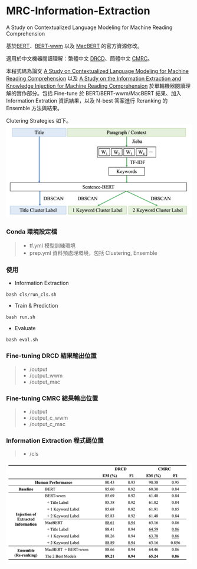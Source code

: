# MRC-Information-Extraction
A Study on Contextualized Language Modeling for Machine Reading Comprehension 

基於[BERT](https://github.com/google-research/bert)、[BERT-wwm](https://github.com/ymcui/Chinese-BERT-wwm) 以及 [MacBERT](https://github.com/ymcui/MacBERT) 的官方資源修改。

適用於中文機器閱讀理解：繁體中文 [DRCD](https://github.com/DRCSolutionService/DRCD)、簡體中文 [CMRC](https://github.com/ymcui/cmrc2018)。

本程式碼為論文 [A Study on Contextualized Language Modeling for Machine Reading Comprehension](https://aclanthology.org/2021.rocling-1.7/) 以及 [A Study on the Information Extraction and Knowledge Injection for Machine Reading Comprehension](https://etds.lib.ntnu.edu.tw/thesis/detail/c7f11bb51318d02b9874ae5429b6eb82/?seq=1) 於單輪機器閱讀理解的實作部分。包括 Fine-tune 於 BERT/BERT-wwm/MacBERT 結果、加入 Information Extration 資訊結果，以及 N-best 答案進行 Reranking 的 Ensemble 方法與結果。

Clutering Strategies 如下。
![Clustering Strategies](https://github.com/kamelain/MRC-Information-Extraction/blob/main/Screen%20Shot%202022-09-18%20at%208.31.49%20PM.png)


### Conda 環境設定檔

>* tf.yml 模型訓練環境
>* prep.yml 資料預處理環境，包括 Clustering, Ensemble


### 使用

* Information Extraction

```
bash cls/run_cls.sh
```

* Train & Prediction

```
bash run.sh
```

* Evaluate

```
bash eval.sh
```

### Fine-tuning DRCD 結果輸出位置

>* /output
>* /output_wwm
>* /output_mac

### Fine-tuning CMRC 結果輸出位置

>* /output
>* /output_c_wwm
>* /output_c_mac

### Information Extraction 程式碼位置

>* /cls


![result](https://github.com/kamelain/MRC-Information-Extraction/blob/main/Screen%20Shot%202022-09-18%20at%208.31.08%20PM.png)
